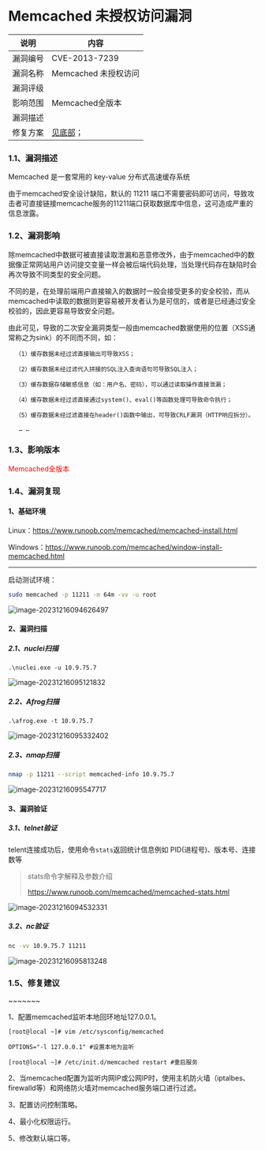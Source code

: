 # Memcached 未授权访问漏洞

| 说明     | 内容                         |
| -------- | ---------------------------- |
| 漏洞编号 | CVE-2013-7239                |
| 漏洞名称 | Memcached 未授权访问         |
| 漏洞评级 |                              |
| 影响范围 | Memcached全版本              |
| 漏洞描述 |                              |
| 修复方案 | <a href="#miao">见底部</a>； |

### 1.1、漏洞描述

Memcached 是一套常用的 key-value 分布式高速缓存系统

由于memcached安全设计缺陷，默认的 11211 端口不需要密码即可访问，导致攻击者可直接链接memcache服务的11211端口获取数据库中信息，这可造成严重的信息泄露。

### 1.2、漏洞影响

 除memcached中数据可被直接读取泄漏和恶意修改外，由于memcached中的数据像正常网站用户访问提交变量一样会被后端代码处理，当处理代码存在缺陷时会再次导致不同类型的安全问题。

 不同的是，在处理前端用户直接输入的数据时一般会接受更多的安全校验，而从memcached中读取的数据则更容易被开发者认为是可信的，或者是已经通过安全校验的，因此更容易导致安全问题。

由此可见，导致的二次安全漏洞类型一般由memcached数据使用的位置（XSS通常称之为sink）的不同而不同，如：

```
  （1）缓存数据未经过滤直接输出可导致XSS；

  （2）缓存数据未经过滤代入拼接的SQL注入查询语句可导致SQL注入；

  （3）缓存数据存储敏感信息（如：用户名、密码），可以通过读取操作直接泄漏；

  （4）缓存数据未经过滤直接通过system()、eval()等函数处理可导致命令执行；

  （5）缓存数据未经过滤直接在header()函数中输出，可导致CRLF漏洞（HTTP响应拆分）。

   … …
```



### 1.3、影响版本

<p style="color:red">Memcached全版本</p>

### 1.4、漏洞复现

#### 1、基础环境

Linux：https://www.runoob.com/memcached/memcached-install.html

Windows：https://www.runoob.com/memcached/window-install-memcached.html

---

启动测试环境：

```bash
sudo memcached -p 11211 -m 64m -vv -u root
```

![image-20231216094626497](./imgs/image-20231216094626497.png)

#### 2、漏洞扫描

##### 2.1、nuclei扫描

```
.\nuclei.exe -u 10.9.75.7
```



![image-20231216095121832](./imgs/image-20231216095121832.png)

##### 2.2、Afrog扫描

```
.\afrog.exe -t 10.9.75.7
```



![image-20231216095332402](./imgs/image-20231216095332402.png)



##### 2.3、nmap扫描

```bash
nmap -p 11211 --script memcached-info 10.9.75.7
```



![image-20231216095547717](./imgs/image-20231216095547717.png)

#### 3、漏洞验证

##### 3.1、telnet验证

telent连接成功后，使用命令`stats`返回统计信息例如 PID(进程号)、版本号、连接数等

> stats命令字解释及参数介绍
>
> https://www.runoob.com/memcached/memcached-stats.html

![image-20231216094532331](./imgs/image-20231216094532331.png)

##### 3.2、nc验证

```bash
nc -vv 10.9.75.7 11211 
```



![image-20231216095813248](./imgs/image-20231216095813248.png)



### 1.5、修复建议

<p id="miao">~~~~~~~</p>

1、配置memcached监听本地回环地址127.0.0.1。

```
[root@local ~]# vim /etc/sysconfig/memcached

OPTIONS="-l 127.0.0.1" #设置本地为监听

[root@local ~]# /etc/init.d/memcached restart #重启服务
```

2、当memcached配置为监听内网IP或公网IP时，使用主机防火墙（iptalbes、firewalld等）和网络防火墙对memcached服务端口进行过滤。

3、配置访问控制策略。

4、最小化权限运行。

5、修改默认端口等。